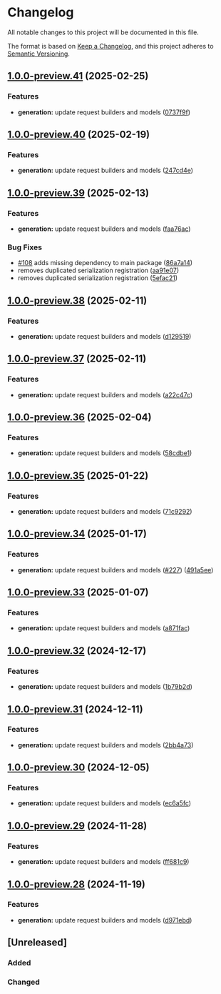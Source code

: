 # Changelog

All notable changes to this project will be documented in this file.

The format is based on [Keep a Changelog](https://keepachangelog.com/en/1.0.0/),
and this project adheres to [Semantic Versioning](https://semver.org/spec/v2.0.0.html).

## [1.0.0-preview.41](https://github.com/microsoftgraph/msgraph-beta-sdk-typescript/compare/v1.0.0-preview.40...v1.0.0-preview.41) (2025-02-25)


### Features

* **generation:** update request builders and models ([0737f9f](https://github.com/microsoftgraph/msgraph-beta-sdk-typescript/commit/0737f9f24a1224d0c4f85993e941f13b97f5b9ff))

## [1.0.0-preview.40](https://github.com/microsoftgraph/msgraph-beta-sdk-typescript/compare/v1.0.0-preview.39...v1.0.0-preview.40) (2025-02-19)


### Features

* **generation:** update request builders and models ([247cd4e](https://github.com/microsoftgraph/msgraph-beta-sdk-typescript/commit/247cd4ea8a6aa98b4ff2543e363c52dc6bd09d2b))

## [1.0.0-preview.39](https://github.com/microsoftgraph/msgraph-beta-sdk-typescript/compare/v1.0.0-preview.38...v1.0.0-preview.39) (2025-02-13)


### Features

* **generation:** update request builders and models ([faa76ac](https://github.com/microsoftgraph/msgraph-beta-sdk-typescript/commit/faa76ac221016419325cd7e11cd7c03076e5f372))


### Bug Fixes

* [#108](https://github.com/microsoftgraph/msgraph-beta-sdk-typescript/issues/108) adds missing dependency to main package ([86a7a14](https://github.com/microsoftgraph/msgraph-beta-sdk-typescript/commit/86a7a149a0e387b36f4ef74fa68e91c54a5c6c3b))
* removes duplicated serialization registration ([aa91e07](https://github.com/microsoftgraph/msgraph-beta-sdk-typescript/commit/aa91e073337956556cae387d1b159a4ed34048d4))
* removes duplicated serialization registration ([5efac21](https://github.com/microsoftgraph/msgraph-beta-sdk-typescript/commit/5efac21a37a258bf3fa96e68ff9c7d9555ebdb40))

## [1.0.0-preview.38](https://github.com/microsoftgraph/msgraph-beta-sdk-typescript/compare/v1.0.0-preview.37...v1.0.0-preview.38) (2025-02-11)


### Features

* **generation:** update request builders and models ([d129519](https://github.com/microsoftgraph/msgraph-beta-sdk-typescript/commit/d129519b82d2937cbc140442b39e6e8ac995b94c))

## [1.0.0-preview.37](https://github.com/microsoftgraph/msgraph-beta-sdk-typescript/compare/v1.0.0-preview.36...v1.0.0-preview.37) (2025-02-11)


### Features

* **generation:** update request builders and models ([a22c47c](https://github.com/microsoftgraph/msgraph-beta-sdk-typescript/commit/a22c47c679c82fb72f177ba1287913ae378eac99))

## [1.0.0-preview.36](https://github.com/microsoftgraph/msgraph-beta-sdk-typescript/compare/v1.0.0-preview.35...v1.0.0-preview.36) (2025-02-04)


### Features

* **generation:** update request builders and models ([58cdbe1](https://github.com/microsoftgraph/msgraph-beta-sdk-typescript/commit/58cdbe1452b689e780a6752181aea11d263a90f2))

## [1.0.0-preview.35](https://github.com/microsoftgraph/msgraph-beta-sdk-typescript/compare/v1.0.0-preview.34...v1.0.0-preview.35) (2025-01-22)


### Features

* **generation:** update request builders and models ([71c9292](https://github.com/microsoftgraph/msgraph-beta-sdk-typescript/commit/71c9292998007c93381682198ea3be12a0547e3c))

## [1.0.0-preview.34](https://github.com/microsoftgraph/msgraph-beta-sdk-typescript/compare/v1.0.0-preview.33...v1.0.0-preview.34) (2025-01-17)


### Features

* **generation:** update request builders and models ([#227](https://github.com/microsoftgraph/msgraph-beta-sdk-typescript/issues/227)) ([491a5ee](https://github.com/microsoftgraph/msgraph-beta-sdk-typescript/commit/491a5ee7003623d32ba1d0124dc9c2efa0d22352))

## [1.0.0-preview.33](https://github.com/microsoftgraph/msgraph-beta-sdk-typescript/compare/v1.0.0-preview.32...v1.0.0-preview.33) (2025-01-07)


### Features

* **generation:** update request builders and models ([a871fac](https://github.com/microsoftgraph/msgraph-beta-sdk-typescript/commit/a871facfc7a6119c6f7b4908aa578204c4acec4d))

## [1.0.0-preview.32](https://github.com/microsoftgraph/msgraph-beta-sdk-typescript/compare/v1.0.0-preview.31...v1.0.0-preview.32) (2024-12-17)


### Features

* **generation:** update request builders and models ([1b79b2d](https://github.com/microsoftgraph/msgraph-beta-sdk-typescript/commit/1b79b2d15fca9504d5e7e951af04f3e55776d282))

## [1.0.0-preview.31](https://github.com/microsoftgraph/msgraph-beta-sdk-typescript/compare/v1.0.0-preview.30...v1.0.0-preview.31) (2024-12-11)


### Features

* **generation:** update request builders and models ([2bb4a73](https://github.com/microsoftgraph/msgraph-beta-sdk-typescript/commit/2bb4a73034cc5bd32813f15c71bcc4997585ac18))

## [1.0.0-preview.30](https://github.com/microsoftgraph/msgraph-beta-sdk-typescript/compare/v1.0.0-preview.29...v1.0.0-preview.30) (2024-12-05)


### Features

* **generation:** update request builders and models ([ec6a5fc](https://github.com/microsoftgraph/msgraph-beta-sdk-typescript/commit/ec6a5fc4164bd009adb42a6718faac3ab0a993b3))

## [1.0.0-preview.29](https://github.com/microsoftgraph/msgraph-beta-sdk-typescript/compare/v1.0.0-preview.28...v1.0.0-preview.29) (2024-11-28)


### Features

* **generation:** update request builders and models ([ff681c9](https://github.com/microsoftgraph/msgraph-beta-sdk-typescript/commit/ff681c9d6c007d0ac5db06f4024e1227da75b01e))

## [1.0.0-preview.28](https://github.com/microsoftgraph/msgraph-beta-sdk-typescript/compare/v1.0.0-preview.27...v1.0.0-preview.28) (2024-11-19)


### Features

* **generation:** update request builders and models ([d971ebd](https://github.com/microsoftgraph/msgraph-beta-sdk-typescript/commit/d971ebdd26bf3251eea3cc60cc71ad4132a9d794))

## [Unreleased]

### Added

### Changed
